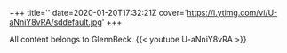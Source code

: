+++
title=''
date=2020-01-20T17:32:21Z
cover='https://i.ytimg.com/vi/U-aNniY8vRA/sddefault.jpg'
+++

All content belongs to GlennBeck.
{{< youtube U-aNniY8vRA >}}
